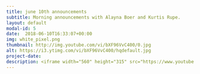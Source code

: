 ```yaml
---
title: june 10th announcements
subtitle: Morning announcements with Alayna Boer and Kurtis Rupe.
layout: default
modal-id: 5 
date:  2018-06-10T16:33:07+00:00
img: white_pixel.png
thumbnail: http://img.youtube.com/vi/bXF96VvC400/0.jpg
alt: https://i3.ytimg.com/vi/bXF96VvC400/hqdefault.jpg
project-date: 
description: <iframe width="560" height="315" src="https://www.youtube.com/embed/bXF96VvC400" frameborder="0" allowfullscreen></iframe> 
---
```

